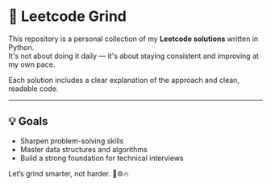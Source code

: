# 🧠 Leetcode Grind

This repository is a personal collection of my **Leetcode solutions** written in Python.  
It's not about doing it daily — it's about staying consistent and improving at my own pace.

Each solution includes a clear explanation of the approach and clean, readable code.

---

## 💡 Goals
- Sharpen problem-solving skills
- Master data structures and algorithms
- Build a strong foundation for technical interviews

Let’s grind smarter, not harder. 🧠⚙️🔥
